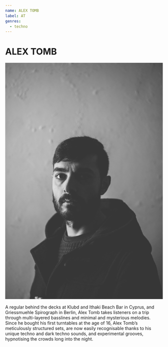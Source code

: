 ```yaml
---
name: ALEX TOMB
label: AT
genres:
  - techno
---
```


# ALEX TOMB

![](./assets/images/ALEXTOMB.jpg)

A regular behind the decks at Klubd and Ithaki Beach Bar in Cyprus, and Griessmuehle Spirograph in Berlin, Alex Tomb takes listeners on a trip through multi-layered basslines and minimal and mysterious melodies. Since he bought his first turntables at the age of 16, Alex Tomb’s meticulously structured sets, are now easily recognisable thanks to his unique techno and dark techno sounds, and experimental grooves, hypnotising the crowds long into the night.
